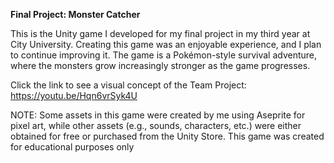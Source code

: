 <b> Final Project: Monster Catcher </b>

This is the Unity game I developed for my final project in my third year at City University. Creating this game was an enjoyable experience, and I plan to continue improving it. The game is a Pokémon-style survival adventure, where the monsters grow increasingly stronger as the game progresses.

Click the link to see a visual concept of the Team Project: https://youtu.be/Hqn6vrSyk4U

NOTE: Some assets in this game were created by me using Aseprite for pixel art, while other assets (e.g., sounds, characters, etc.) were either obtained for free or purchased from the Unity Store. This game was created for educational purposes only
